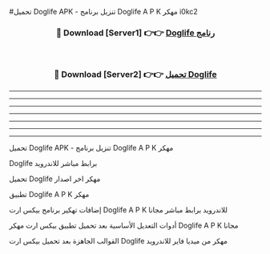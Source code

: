 #تحميل Doglife  APK - تنزيل برنامج Doglife  A P K مهكر i0kc2 



<div align="center">
<h3>🔴 Download [Server1] 👉👉 <a href="https://apkdownload10.web.app/?title=Doglife ">Doglife  رنامج</a></h3><br>

<h3>🔴 Download [Server2] 👉👉 <a href="https://apkdownload10.web.app/?title=Doglife ">تحميل Doglife  </a></h3>
</div>


----------------------------------------------------------

----------------------------------------------------------

----------------------------------------------------------

----------------------------------------------------------

----------------------------------------------------------

----------------------------------------------------------

----------------------------------------------------------

تحميل Doglife  APK - تنزيل برنامج Doglife  A P K مهكر

Doglife  برابط مباشر للاندرويد

تحميل Doglife  مهكر اخر اصدار

تطبيق Doglife  A P K مهكر

إضافات تهكير برنامج بيكس ارت Doglife  A P K للاندرويد برابط مباشر مجانا

أدوات التعديل الأساسية بعد تحميل تطبيق بيكس ارت مهكر Doglife  A P K مجانا

القوالب الجاهزة بعد تحميل بيكس ارت Doglife  مهكر من ميديا فاير للاندرويد


